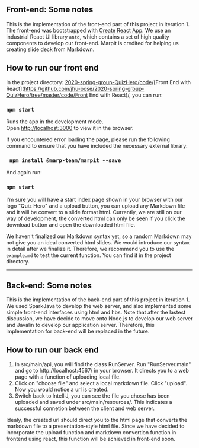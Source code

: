 ## Front-end: Some notes

This is the implementation of the front-end part of this project in iteration 1. The front-end was bootstrapped with [Create React App](https://github.com/facebook/create-react-app). We use an industrial React UI library `antd`, which contains a set of high quality components to develop our front-end. Marpit is credited for helping us creating slide deck from Markdown. 

## How to run our front end

In the project directory: [2020-spring-group-QuizHero](https://github.com/jhu-oose/2020-spring-group-QuizHero)/[code](https://github.com/jhu-oose/2020-spring-group-QuizHero/tree/master/code)/[Front End with React](https://github.com/jhu-oose/2020-spring-group-QuizHero/tree/master/code/Front End with React)/, you can run:

### `npm start`

Runs the app in the development mode.<br />
Open [http://localhost:3000](http://localhost:3000) to view it in the browser.

If you encountered error loading the page, please run the following command to ensure that you have included the necessary external library:

### ` npm install @marp-team/marpit --save`

And again run:

### `npm start`

I'm sure you will have a start index page shown in your browser with our logo "Quiz Hero" and a upload button, you can upload any Markdown file and it will be convert to a slide format html. Currently, we are still on our way of development, the converted html can only be seen if you click the download button and open the downloaded html file.

We haven't finalized our Markdown syntax yet, so a random Markdown may not give you an ideal converted html slides. We would introduce our syntax in detail after we finalize it. Therefore, we recommend you to use the `example.md` to test the current function. You can find it in the project directory.

---

## Back-end: Some notes

This is the implementation of the back-end part of this project in iteration 1. We used SparkJava to develop the web server, and also implemented some simple front-end interfaces using html and hbs. Note that after the lastest discussion, we have decide to move onto Node.js to develop our web server and Javalin to develop our application server. Therefore, this implementation for back-end will be replaced in the future.

## How to run our back end

1. In src/main/api, you will find the class RunServer. Run "RunServer.main" and go to http://localhost:4567/ in your browser. It directs you to a web page with a function of uploading local file.
2. Click on "choose file" and select a local markdown file. Click "upload". Now you would notice a url is created.
3. Switch back to IntelliJ, you can see the file you chose has been uploaded and saved under src/main/resources/. This indicates a successful connetion between the client and web server.

Idealy, the created url should direct you to the html page that converts the markdown file to a presentation-style html file. Since we have decided to incorporate the upload function and markdown convertion function in frontend using react, this function will be achieved in front-end soon.
